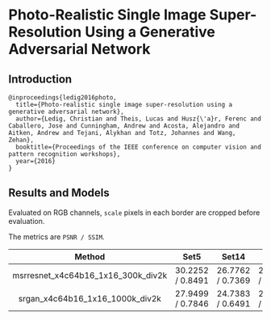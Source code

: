 # Photo-Realistic Single Image Super-Resolution Using a Generative Adversarial Network

## Introduction

```
@inproceedings{ledig2016photo,
  title={Photo-realistic single image super-resolution using a generative adversarial network},
  author={Ledig, Christian and Theis, Lucas and Husz{\'a}r, Ferenc and Caballero, Jose and Cunningham, Andrew and Acosta, Alejandro and Aitken, Andrew and Tejani, Alykhan and Totz, Johannes and Wang, Zehan},
  booktitle={Proceedings of the IEEE conference on computer vision and pattern recognition workshops},
  year={2016}
}
```

## Results and Models

Evaluated on RGB channels, `scale` pixels in each border are cropped before evaluation.

The metrics are `PSNR / SSIM`.

|   Method   |  Set5  | Set14 | DIV2K | Download |
|:----------:|:----:|:-----:|:----:|:--------:|
| msrresnet_x4c64b16_1x16_300k_div2k | 30.2252 / 0.8491 | 26.7762 / 0.7369 | 28.9748 / 0.8178 | [model](https://open-mmlab.s3.ap-northeast-2.amazonaws.com/mmediting/v0.1/restorers/srresnet_srgan/msrresnet_x4c64b16_1x16_300k_div2k_20200521-61556be5.pth) \| [log](https://open-mmlab.s3.ap-northeast-2.amazonaws.com/mmediting/v0.1/restorers/srresnet_srgan/msrresnet_x4c64b16_1x16_300k_div2k_20200521_110246.log.json) |
| srgan_x4c64b16_1x16_1000k_div2k | 27.9499 /  0.7846 | 24.7383 / 0.6491 | 26.5697 / 0.7365 | [model](https://open-mmlab.s3.ap-northeast-2.amazonaws.com/mmediting/v0.1/restorers/srresnet_srgan/srgan_x4c64b16_1x16_1000k_div2k_20200606-a1f0810e.pth) \| [log](https://open-mmlab.s3.ap-northeast-2.amazonaws.com/mmediting/v0.1/restorers/srresnet_srgan/srgan_x4c64b16_1x16_1000k_div2k_20200506_191442.log.json) |
